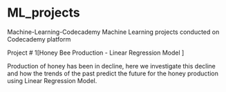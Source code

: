 # ML_projects
Machine-Learning-Codecademy
Machine Learning projects conducted on Codecademy platform 

Project # 1[Honey Bee Production - Linear Regression Model ]

Production of honey has been in decline, here we investigate this decline and how the trends of the past predict the future for the honey production using Linear Regression Model.




